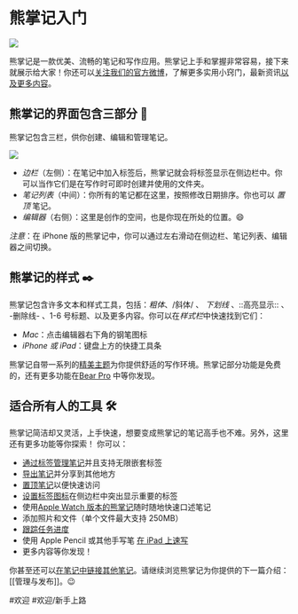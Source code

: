 # 熊掌记入门
![](%E7%86%8A%E6%8E%8C%E8%AE%B0%E5%85%A5%E9%97%A8/Welcome@2x.jpg)

熊掌记是一款优美、流畅的笔记和写作应用。熊掌记上手和掌握非常容易，接下来就展示给大家！你还可以[关注我们的官方微博](www.weibo.com/xiongzhangji)，了解更多实用小窍门，最新资讯[以及更多内容](http://bear.app/cn/faq/)。

## 熊掌记的界面包含三部分 🐻
熊掌记包含三栏，供你创建、编辑和管理笔记。

![](%E7%86%8A%E6%8E%8C%E8%AE%B0%E5%85%A5%E9%97%A8/Bear%203%20columns.png)

* *边栏*（左侧）：在笔记中加入标签后，熊掌记就会将标签显示在侧边栏中。你可以当作它们是在写作时可即时创建并使用的文件夹。
* *笔记列表*（中间）：你所有的笔记都在这里，按照修改日期排序。你也可以 *置顶* 笔记。
* *编辑器*（右侧）：这里是创作的空间，也是你现在所处的位置。😄

*注意*：在 iPhone 版的熊掌记中，你可以通过左右滑动在侧边栏、笔记列表、编辑器之间切换。

## 熊掌记的样式 ✒️
熊掌记包含许多文本和样式工具，包括：*粗体*、/斜体/ 、
 _下划线_   、::高亮显示:: 、 -删除线- 、1-6 号标题、以及更多内容。你可以在*样式栏*中快速找到它们：

* *Mac*：点击编辑器右下角的钢笔图标
* *iPhone 或 iPad*：键盘上方的快捷工具条

熊掌记自带一系列的[精美主题](bear://x-callback-url/open-themes)为你提供舒适的写作环境。熊掌记部分功能是免费的，还有更多功能在[Bear Pro](bear://x-callback-url/open-bear-pro) 中等你发现。

## 适合所有人的工具 🛠
熊掌记简洁却又灵活，上手快速，想要变成熊掌记的笔记高手也不难。另外，这里还有更多功能等你探索！ 你可以：

* [通过标签管理笔记](http://weibo.com/6792528978/HzNfMuaSW)并且支持无限嵌套标签
* [导出笔记](http://weibo.com/6792528978/HhovxdZ9A)并分享到其他地方
* [置顶笔记](https://blog.bear.app/2017/09/bear-tips-pin-notes-to-the-top-to-stay-on-task/)以便快速访问
* [设置标签图标](http://weibo.com/6792528978/Hema9bFrU)在侧边栏中突出显示重要的标签
* 使用[Apple Watch 版本的熊掌记](https://bear.app/cn/faq/Bear%20for%20Apple%20Watch%20overview/)随时随地快速口述笔记
* 添加照片和文件（单个文件最大支持 250MB）
* [跟踪任务进度](https://weibo.com/6792528978/HgismqNuY)
* 使用 Apple Pencil 或其他手写笔 [在 iPad 上速写](https://bear.app/cn/faq/Attachments/Add%20Sketches%20to%20your%20notes/)
* 更多内容等你发现！

你甚至还可以[在笔记中链接其他笔记](https://blog.bear.app/2017/03/bear-tips-link-notes-for-fun-and-profit/)。请继续浏览熊掌记为你提供的下一篇介绍：[[管理与发布]]。😉

#欢迎  #欢迎/新手上路